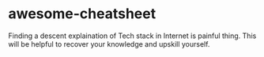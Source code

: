 # awesome-cheatsheet
Finding a descent explaination of Tech stack in Internet is painful thing. This will be helpful to recover your knowledge and upskill yourself. 
